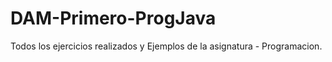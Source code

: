# DAM-Primero-ProgJava
Todos los ejercicios realizados y Ejemplos de la asignatura - Programacion. 
